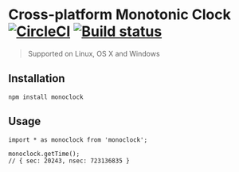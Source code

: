 # Cross-platform Monotonic Clock [![CircleCI](https://circleci.com/gh/srijs/node-monoclock.svg?style=svg)](https://circleci.com/gh/srijs/node-monoclock) [![Build status](https://ci.appveyor.com/api/projects/status/dapkmqm7u1b11vgl/branch/master?svg=true)](https://ci.appveyor.com/project/srijs/node-monoclock/branch/master)

> Supported on Linux, OS X and Windows

## Installation

```
npm install monoclock
```

## Usage

```
import * as monoclock from 'monoclock';

monoclock.getTime();
// { sec: 20243, nsec: 723136835 }
```
